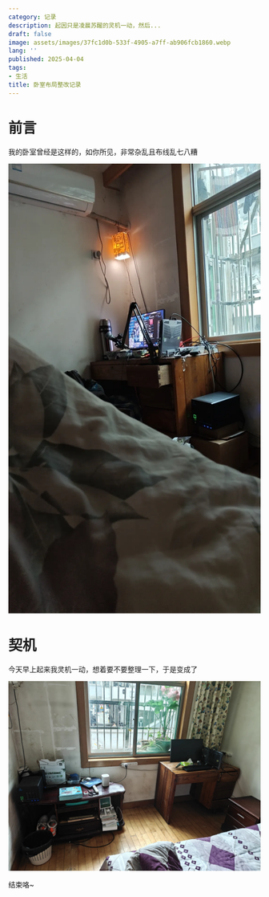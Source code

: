 ```yaml
---
category: 记录
description: 起因只是凌晨苏醒的灵机一动，然后...
draft: false
image: assets/images/37fc1d0b-533f-4905-a7ff-ab906fcb1860.webp
lang: ''
published: 2025-04-04
tags:
- 生活
title: 卧室布局整改记录
---
```

# 前言

我的卧室曾经是这样的，如你所见，非常杂乱且布线乱七八糟

![](assets/images/0c47e9a6-1544-4410-94d4-d319ea12ca70.webp)

# 契机

今天早上起来我灵机一动，想着要不要整理一下，于是变成了

![](assets/images/a4db38f0-5a54-4e6c-8392-2375d775f7c6.webp)

结束咯~